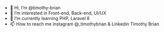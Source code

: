- 👋 Hi, I’m @timothy-brian
- 👀 I’m interested in Front-end, Back-end, UI/UX
- 🌱 I’m currently learning  PHP, Laravel 8
- 📫 How to reach me instagram @_timothybrian & Linkedin Timothy Brian

<!---
timothy-brian/timothy-brian is a ✨ special ✨ repository because its `README.md` (this file) appears on your GitHub profile.
You can click the Preview link to take a look at your changes.
--->
